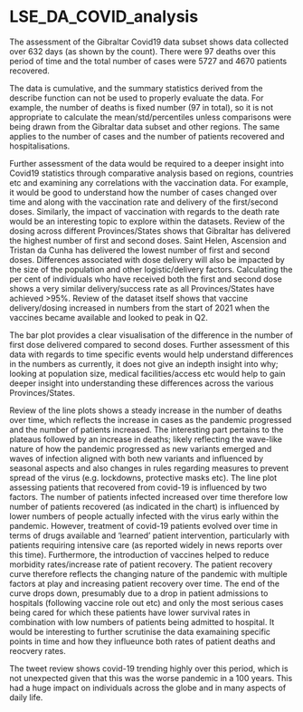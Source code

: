 # LSE_DA_COVID_analysis
The assessment of the Gibraltar Covid19 data subset shows data collected over 632 days (as shown by the count). There were 97 deaths over this period of time and the total number of cases were 5727 and 4670 patients recovered. 

The data is cumulative, and the summary statistics derived from the describe function can not be used to properly evaluate the data. For example, the number of deaths is fixed number (97 in total), so it is not appropriate to calculate the mean/std/percentiles unless comparisons were being drawn from the Gibraltar data subset and other regions. The same applies to the number of cases and the number of patients recovered and hospitalisations. 

Further assessment of the data would be required to a deeper insight into Covid19 statistics through comparative analysis based on regions, countries etc and examining any correlations with the vaccination data. For example, it would be good to understand how the number of cases changed over time and along with the vaccination rate and delivery of the first/second doses. Similarly, the impact of vaccination with regards to the death rate would be an interesting topic to explore within the datasets. 
Review of the dosing across different Provinces/States shows that Gibraltar has delivered the highest number of first and second doses. Saint Helen, Ascension and Tristan da Cunha has delivered the lowest number of first and second doses. Differences associated with dose delivery will also be impacted by the size of the population and other logistic/delivery factors. Calculating the per cent of individuals who have received both the first and second dose shows a very similar delivery/success rate as all Provinces/States have achieved >95%. Review of the dataset itself shows that vaccine delivery/dosing increased in numbers from the start of 2021 when the vaccines became available and looked to peak in Q2. 

The bar plot provides a clear visualisation of the difference in the number of first dose delivered compared to second doses. Further assessment of this data with regards to time specific events would help understand differences in the numbers as currently, it does not give an indepth insight into why; looking at population size, medical facilities/access etc would help to gain deeper insight into understanding these differences across the various Provinces/States. 

Review of the line plots shows a steady increase in the number of deaths over time, which reflects the increase in cases as the pandemic progressed and the number of patients increased. The interesting part pertains to the plateaus followed by an increase in deaths; likely reflecting the wave-like nature of how the pandemic progressed as new variants emerged and waves of infection aligned with both new variants and influenced by seasonal aspects and also changes in rules regarding measures to prevent spread of the virus (e.g. lockdowns, protective masks etc). The line plot assessing patients that recovered from covid-19 is influenced by two factors. The number of patients infected increased over time therefore low number of patients recovered (as indicated in the chart) is influenced by lower numbers of people actually infected with the virus early within the pandemic. However, treatment of covid-19 patients evolved over time in terms of drugs available and ‘learned’ patient intervention, particularly with patients requiring intensive care (as reported widely in news reports over this time). Furthermore, the introduction of vaccines helped to reduce morbidity rates/increase rate of patient recovery. The patient recovery curve therefore reflects the changing nature of the pandemic with multiple factors at play and increasing patient recovery over time. The end of the curve drops down, presumably due to a drop in patient admissions to hospitals (following vaccine role out etc) and only the most serious cases being cared for which these patients have lower survival rates in combination with low numbers of patients being admitted to hospital. It would be interesting to further scrutinise the data examaining specific points in time and how they influeunce both rates of patient deaths and reocvery rates. 

The tweet review shows covid-19 trending highly over this period, which is not unexpected given that this was the worse pandemic in a 100 years. This had a huge impact on individuals across the globe and in many aspects of daily life. 

